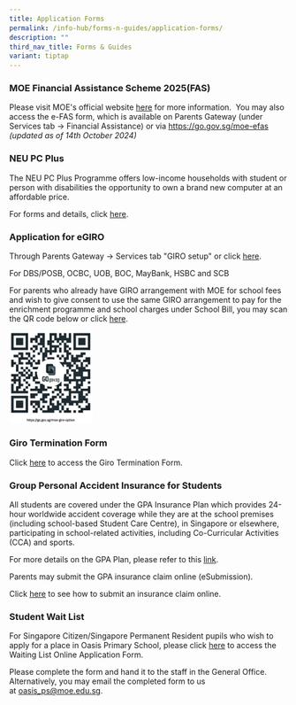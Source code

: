 ```yaml
---
title: Application Forms
permalink: /info-hub/forms-n-guides/application-forms/
description: ""
third_nav_title: Forms & Guides
variant: tiptap
---
```

<h3>MOE Financial Assistance Scheme 2025(FAS)</h3>
<p>Please visit MOE's official website&nbsp;<a href="https://www.moe.gov.sg/financial-matters/financial-assistance" rel="noopener noreferrer nofollow" target="_blank">here</a>&nbsp;for
more information.&nbsp; You may also access the e-FAS form, which is available
on Parents Gateway (under Services tab -&gt; Financial Assistance) or via
<a href="https://form.gov.sg/6666a548f71e023bcbe7c9b7" rel="noopener nofollow" target="_blank">https://go.gov.sg/moe-efas</a>
<br><em>(updated as of 14th October 2024)</em>
</p>
<h3>NEU PC Plus</h3>
<p>The NEU PC Plus Programme offers low-income households with student or
person with disabilities the opportunity to own a brand new computer at
an affordable price.</p>
<p>For forms and details, click <a href="https://www.digitalaccess.gov.sg" rel="noopener noreferrer nofollow" target="_blank">here</a>.</p>
<h3>Application for eGIRO</h3>
<p>Through Parents Gateway -&gt; Services tab "GIRO setup" or click <a href="https://www.moe.gov.sg/financial-matters/fees/egiro" rel="noopener noreferrer nofollow" target="_blank">here</a>.</p>
<p>For DBS/POSB, OCBC, UOB, BOC, MayBank, HSBC and SCB</p>
<p>For parents who already have GIRO arrangement with MOE for school fees
and wish to give consent to use the same GIRO arrangement to pay for the
enrichment programme and school charges under School Bill, you may scan
the QR code below or click <a href="https://go.gov.sg/moe-giro-option" rel="noopener noreferrer nofollow" target="_blank">here</a>.</p>
<div class="isomer-image-wrapper">
<img style="width:30%" height="auto" width="100%" src="/images/moe_giro_option.jpg">
</div>
<h3>Giro Termination Form</h3>
<p>Click&nbsp;<a href="/files/4%20GIRO_Termination_Form.pdf" rel="noopener noreferrer nofollow" target="_blank">here</a>&nbsp;to
access the Giro Termination Form.</p>
<h3>Group Personal Accident Insurance for Students</h3>
<p>All students are covered under the GPA Insurance Plan which provides 24-hour
worldwide accident coverage while they are at the school premises (including
school-based Student Care Centre), in Singapore or elsewhere, participating
in school-related activities, including Co-Curricular Activities (CCA)
and sports.</p>
<p>For more details on the GPA Plan, please refer to this <a href="/files/120_Product_Fact_Sheet__Year_2024_May__Revised.pdf" rel="noopener noreferrer nofollow" target="_blank">link</a>.</p>
<p>Parents may submit the GPA insurance claim online (eSubmission).</p>
<p>Click&nbsp;<a href="https://www.income.com.sg/claims/group-insurance/group-personal-accident-for-students-claim" rel="noopener noreferrer nofollow" target="_blank">here</a>&nbsp;to
see how to submit an insurance claim online.</p>
<h3>Student Wait List</h3>
<p>For Singapore Citizen/Singapore Permanent Resident pupils who wish to
apply for a place in Oasis Primary School, please click <a href="/files/Student_Wait_List_Form.pdf" rel="noopener noreferrer nofollow" target="_blank">here</a> to
access the Waiting List Online Application Form.</p>
<p>Please complete the form and hand it to the staff in the General Office.
Alternatively, you may email the completed form to us at&nbsp;<a href="mailto:oasis_ps@moe.edu.sg" rel="noopener noreferrer nofollow" target="_blank">oasis_ps@moe.edu.sg</a>.</p>